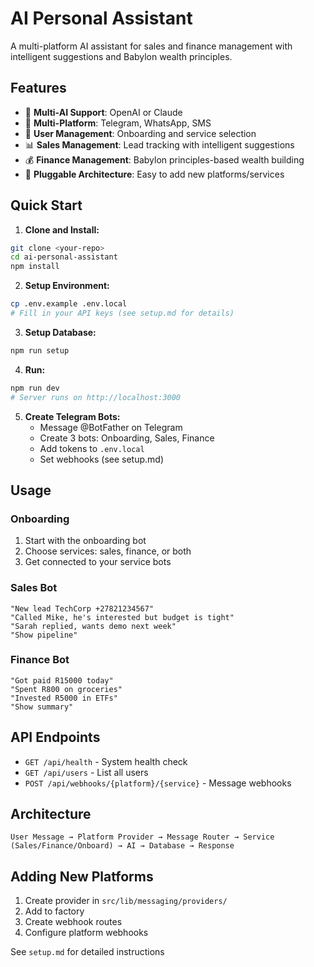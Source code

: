 # AI Personal Assistant

A multi-platform AI assistant for sales and finance management with intelligent suggestions and Babylon wealth principles.

## Features

- 🤖 **Multi-AI Support**: OpenAI or Claude
- 📱 **Multi-Platform**: Telegram, WhatsApp, SMS
- 👤 **User Management**: Onboarding and service selection
- 📊 **Sales Management**: Lead tracking with intelligent suggestions
- 💰 **Finance Management**: Babylon principles-based wealth building
- 🔌 **Pluggable Architecture**: Easy to add new platforms/services

## Quick Start

1. **Clone and Install:**
```bash
git clone <your-repo>
cd ai-personal-assistant
npm install
```

2. **Setup Environment:**
```bash
cp .env.example .env.local
# Fill in your API keys (see setup.md for details)
```

3. **Setup Database:**
```bash
npm run setup
```

4. **Run:**
```bash
npm run dev
# Server runs on http://localhost:3000
```

5. **Create Telegram Bots:**
   - Message @BotFather on Telegram
   - Create 3 bots: Onboarding, Sales, Finance
   - Add tokens to `.env.local`
   - Set webhooks (see setup.md)

## Usage

### Onboarding
1. Start with the onboarding bot
2. Choose services: sales, finance, or both
3. Get connected to your service bots

### Sales Bot
```
"New lead TechCorp +27821234567"
"Called Mike, he's interested but budget is tight"
"Sarah replied, wants demo next week"
"Show pipeline"
```

### Finance Bot
```
"Got paid R15000 today"
"Spent R800 on groceries"
"Invested R5000 in ETFs"
"Show summary"
```

## API Endpoints

- `GET /api/health` - System health check
- `GET /api/users` - List all users
- `POST /api/webhooks/{platform}/{service}` - Message webhooks

## Architecture

```
User Message → Platform Provider → Message Router → Service (Sales/Finance/Onboard) → AI → Database → Response
```

## Adding New Platforms

1. Create provider in `src/lib/messaging/providers/`
2. Add to factory
3. Create webhook routes
4. Configure platform webhooks

See `setup.md` for detailed instructions